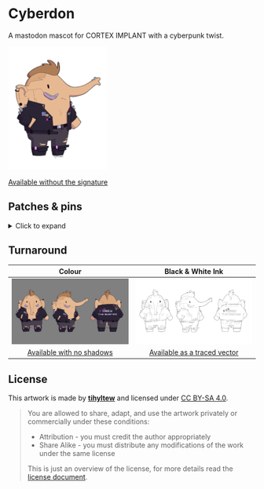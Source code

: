 # Cyberdon
A mastodon mascot for CORTEX IMPLANT with a cyberpunk twist.

<img src="cyberdon.png" width="40%" title="Main art of Cyberdon"></img>

[Available without the signature](cyberdon_nosignature.png)

## Patches & pins
<details>
<summary>Click to expand</summary><br>

Front:
- Bubblegum Durstlöscher (corteximplant.com inside joke)
- LGBTQA+ rainbow pin
- CYBERWARE Asset – [Redbubble](https://www.redbubble.com/shop/ap/147546809)
- Trans anarchy
- Netrun Until It Breaks – [Redbubble](https://www.redbubble.com/shop/ap/147608592)

Back:
- *DIS*[**OBEY THE SYSTEM**](https://obeythesystem.com)
- ***** *** – [Urban Dictionary](https://www.urbandictionary.com/define.php?term=*****%20***)
- FCK AFD
- No Planet B
- No TERFs on our turf
- Not my king

</details>

## Turnaround
Colour                                                     |  Black & White Ink
:---------------------------------------------------------:|:-------------------------------------------------------------:
![Coloured Cyberdon turnaround](cyberdon_colour.png)       | ![Inked black and white Cyberdon turnaround](cyberdon_ink.png)
[Available with no shadows](cyberdon_colour_noshadows.png) | [Available as a traced vector](cyberdon_ink_traced.svg)

## License
This artwork is made by [**tihyltew**](https://corteximplant.com/@tihyltew) and licensed under [CC BY-SA 4.0](LICENSE).

> You are allowed to share, adapt, and use the artwork privately or commercially under these conditions:
> - Attribution - you must credit the author appropriately
> - Share Alike - you must distribute any modifications of the work under the same license
> 
> This is just an overview of the license, for more details read the [license document](LICENSE).
